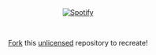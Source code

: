 &nbsp;<div align="center">
  [![Spotify](https://seoeka-spotify.vercel.app/api/spotify?background_color=0d1117&border_color=ffffff)](https://open.spotify.com/user/seoeka)
</div>

&nbsp;<div align="center">
  [Fork](https://github.com/novatorem/novatorem/blob/main/SetUp.md) this [unlicensed](https://choosealicense.com/licenses/unlicense/) repository to recreate!<br><br>
